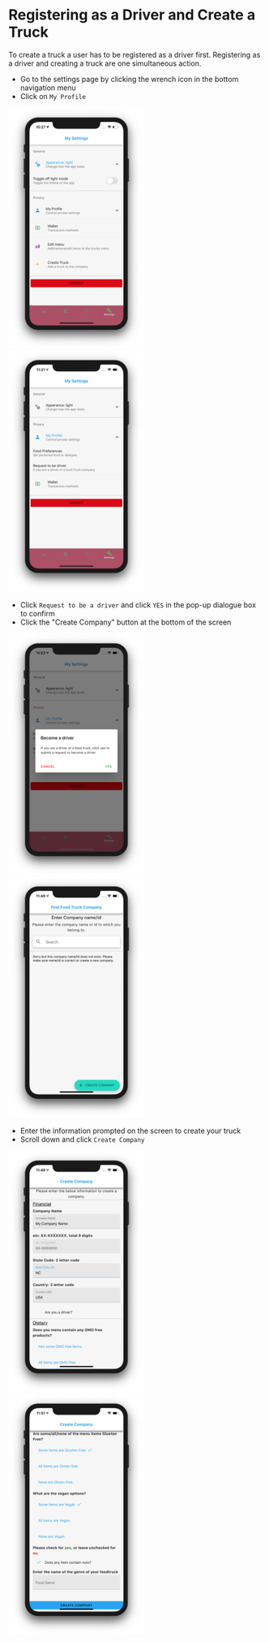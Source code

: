 # Registering as a Driver and Create a Truck

To create a truck a user has to be registered as a driver first. Registering as a driver and creating a truck are one simultaneous action.

- Go to the settings page by clicking the wrench icon in the bottom navigation menu
- Click on `My Profile` 

<img src="https://raw.githubusercontent.com/FoodMobile/Docs/master/docs/user_docs_images/settings.png" heigth="475" width="267.5">
<img src="https://raw.githubusercontent.com/FoodMobile/Docs/master/docs/user_docs_images/settings_ext.png" heigth="475" width="267.5">

- Click `Request to be a driver` and click `YES` in the pop-up dialogue box to confirm
- Click the "Create Company" button at the bottom of the screen

<img src="https://raw.githubusercontent.com/FoodMobile/Docs/master/docs/user_docs_images/create_truck_confirm.PNG" heigth="475" width="267.5">
<img src="https://raw.githubusercontent.com/FoodMobile/Docs/master/docs/user_docs_images/create_truck2.png" heigth="475" width="267.5">

- Enter the information prompted on the screen to create your truck
- Scroll down and click `Create Company`

<img src="https://raw.githubusercontent.com/FoodMobile/Docs/master/docs/user_docs_images/create_truck_info.png" heigth="475" width="267.5">
<img src="https://raw.githubusercontent.com/FoodMobile/Docs/master/docs/user_docs_images/create_truck3.png" heigth="475" width="267.5">
